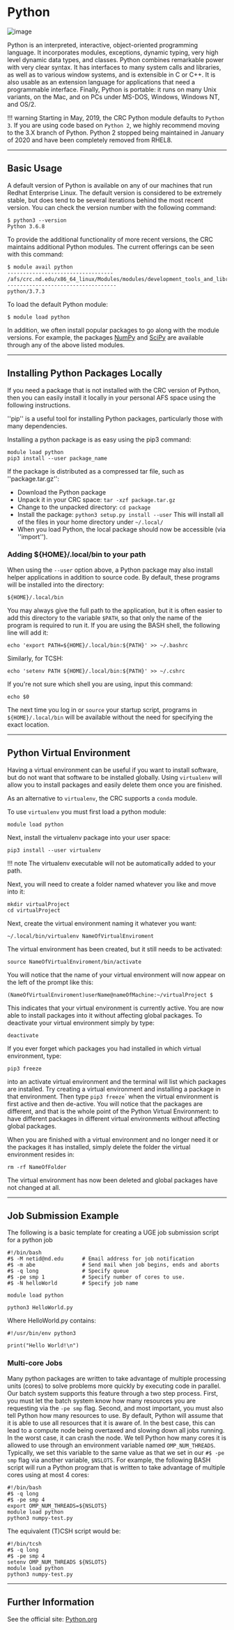 # Python

![image](../images/python-logo-master-v3-TM.png)

Python is an interpreted, interactive, object-oriented programming language. It incorporates modules, exceptions, dynamic typing, very high level dynamic data types, and classes. Python combines remarkable power with very clear syntax. It has interfaces to many system calls and libraries, as well as to various window systems, and is extensible in C or C++. It is also usable as an extension language for applications that need a programmable interface. Finally, Python is portable: it runs on many Unix variants, on the Mac, and on PCs under MS-DOS, Windows, Windows NT, and OS/2.

!!! warning
    Starting in May, 2019, the CRC Python module defaults to `Python 3`. If you are using code based on `Python 2`, we highly recommend moving to the 3.X branch of Python. Python 2 stopped being maintained in January of 2020 and have been completely removed from RHEL8.

------------------------------------------------------------------------

## Basic Usage

A default version of Python is available on any of our machines that run Redhat Enterprise Linux. The default version is considered to be extremely stable, but does tend to be several iterations behind the most recent version. You can check the version number with the following command:

``` shell
$ python3 --version
Python 3.6.8
```

To provide the additional functionality of more recent versions, the CRC maintains additional Python modules. The current offerings can be seen with this command:

``` shell
$ module avail python
---------------------------------- /afs/crc.nd.edu/x86_64_linux/Modules/modules/development_tools_and_libraries -----------------------------------
python/3.7.3
```

To load the default Python module:

``` shell
$ module load python
```

In addition, we often install popular packages to go along with the module versions. For example, the packages [NumPy](https://www.numpy.org) and [SciPy](https://www.scipy.org) are available through any of the above listed modules.

------------------------------------------------------------------------

## Installing Python Packages Locally

If you need a package that is not installed with the CRC version of Python, then you can easily install it locally in your personal AFS space using the following instructions.

''pip'' is a useful tool for installing Python packages, particularly those with many dependencies.

Installing a python package is as easy using the pip3 command:

``` shell
module load python
pip3 install --user package_name
```

If the package is distributed as a compressed tar file, such as ''package.tar.gz'':

- Download the Python package
- Unpack it in your CRC space: `tar -xzf package.tar.gz`
- Change to the unpacked directory: `cd package`
- Install the package: `python3 setup.py install --user` This will install all of the files in your home directory under `~/.local/`
- When you load Python, the local package should now be accessible (via ''import'').

### Adding \${HOME}/.local/bin to your path

When using the `--user` option above, a Python package may also install helper applications in addition to source code. By default, these programs will be installed into the directory:

``` shell
${HOME}/.local/bin
```

You may always give the full path to the application, but it is often easier to add this directory to the variable `$PATH`, so that only the name of the program is required to run it. If you are using the BASH shell, the following line will add it:

``` shell
echo 'export PATH=${HOME}/.local/bin:${PATH}' >> ~/.bashrc
```

Similarly, for TCSH:

``` shell
echo 'setenv PATH ${HOME}/.local/bin:${PATH}' >> ~/.cshrc
```

If you're not sure which shell you are using, input this command:

``` shell
echo $0
```

The next time you log in or `source` your startup script, programs in `${HOME}/.local/bin` will be available without the need for specifying the exact location.

------------------------------------------------------------------------

## Python Virtual Environment

Having a virtual environment can be useful if you want to install software, but do not want that software to be installed globally. Using `virtualenv` will allow you to install packages and easily delete them once you are finished.

As an alternative to `virtualenv`, the CRC supports a `conda` module.

To use `virtualenv` you must first load a python module:

``` shell
module load python
```

Next, install the virtualenv package into your user space:

``` shell
pip3 install --user virtualenv
```

!!! note
    The virtualenv executable will not be automatically added to your path.

Next, you will need to create a folder named whatever you like and move into it:

``` shell
mkdir virtualProject
cd virtualProject
```

Next, create the virtual environment naming it whatever you want:

``` shell
~/.local/bin/virtualenv NameOfVirtualEnviroment
```

The virtual environment has been created, but it still needs to be activated:

``` shell
source NameOfVirtualEnviroment/bin/activate
```

You will notice that the name of your virtual environment will now appear on the left of the prompt like this:

``` shell
(NameOfVirtualEnviroment)userName@nameOfMachine:~/virtualProject $
```

This indicates that your virtual environment is currently active. You are now able to install packages into it without affecting global packages. To deactivate your virtual environment simply by type:

``` shell
deactivate
```

If you ever forget which packages you had installed in which virtual environment, type:

``` shell
pip3 freeze
```

into an activate virtual environment and the terminal will list which packages are installed. Try creating a virtual environment and installing a package in that environment. Then type `pip3 freeze`\` when the virtual environment is first active and then de-active. You will notice that the packages are different, and that is the whole point of the Python Virtual Environment: to have different packages in different virtual environments without affecting global packages.

When you are finished with a virtual environment and no longer need it or the packages it has installed, simply delete the folder the virtual environment resides in:

``` shell
rm -rf NameOfFolder
```

The virtual environment has now been deleted and global packages have not changed at all.

------------------------------------------------------------------------

## Job Submission Example

The following is a basic template for creating a UGE job submission script for a python job

``` shell
#!/bin/bash
#$ -M netid@nd.edu      # Email address for job notification
#$ -m abe               # Send mail when job begins, ends and aborts
#$ -q long              # Specify queue
#$ -pe smp 1            # Specify number of cores to use.
#$ -N helloWorld        # Specify job name

module load python

python3 HelloWorld.py
```

Where HelloWorld.py contains:

``` shell
#!/usr/bin/env python3

print("Hello World!\n")
```

### Multi-core Jobs

Many python packages are written to take advantage of multiple processing units (cores) to solve problems more quickly by executing code in parallel. Our batch system supports this feature through a two step process. First, you must let the batch system know how many resources you are requesting via the `-pe smp` flag. Second, and most important, you must also tell Python how many resources to use. By default, Python will assume that it is able to use all resources that it is aware of. In the best case, this can lead to a compute node being overtaxed and slowing down all jobs running. In the worst case, it can crash the node. We tell Python how many cores it is allowed to use through an environment variable named `OMP_NUM_THREADS`. Typically, we set this variable to the same value as that we set in our `#$ -pe smp` flag via another variable, `$NSLOTS`. For example, the following BASH script will run a Python program that is written to take advantage of multiple cores using at most 4 cores:

``` shell
#!/bin/bash
#$ -q long
#$ -pe smp 4
export OMP_NUM_THREADS=${NSLOTS}
module load python
python3 numpy-test.py
```

The equivalent (T)CSH script would be:

``` shell
#!/bin/tcsh
#$ -q long
#$ -pe smp 4
setenv OMP_NUM_THREADS ${NSLOTS}
module load python
python3 numpy-test.py
```

------------------------------------------------------------------------

## Further Information

See the official site: [Python.org](https://www.python.org/)

